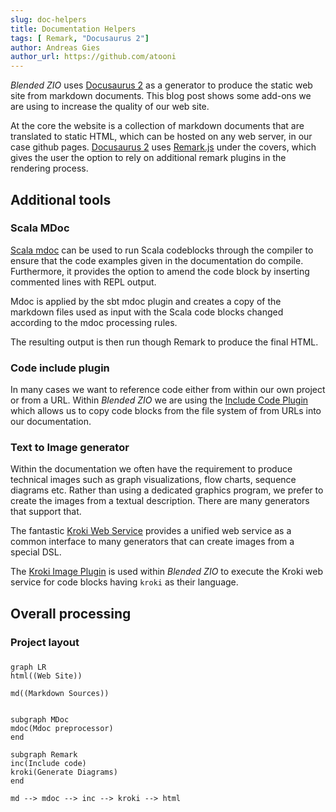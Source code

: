 ```yaml
---
slug: doc-helpers
title: Documentation Helpers
tags: [ Remark, "Docusaurus 2"]
author: Andreas Gies
author_url: https://github.com/atooni
---
```


_Blended ZIO_ uses [Docusaurus 2](https://v2.docusaurus.io/) as a generator to produce the static web site from markdown documents. This blog post shows some add-ons we are using to increase the quality of our web site. 

<!-- truncate -->

At the core the website is a collection of markdown documents that are translated to static HTML, which can be hosted on any web server, in our case github pages. [Docusaurus 2](https://v2.docusaurus.io/) uses [Remark.js](https://github.com/gnab/remark) under the covers, which gives the user the option to rely on additional remark plugins in the rendering process. 

## Additional tools 

### Scala MDoc

[Scala mdoc](https://scalameta.org/mdoc/) can be used to run Scala codeblocks through the compiler to ensure that the code examples given in the documentation do compile. Furthermore, 
it provides the option to amend the code block by inserting commented lines with REPL output. 

Mdoc is applied by the sbt mdoc plugin and creates a copy of the markdown files used as input with the Scala code blocks changed according to the mdoc processing rules. 

The resulting output is then run though Remark to produce the final HTML. 

### Code include plugin 

In many cases we want to reference code either from within our own project or from a URL. Within _Blended ZIO_ we are using the [Include Code Plugin](https://www.npmjs.com/package/blended-include-code-plugin) which allows us to copy code blocks from the file system of from URLs into our documentation. 

### Text to Image generator 

Within the documentation we often have the requirement to produce technical images such as graph visualizations, flow charts, sequence diagrams etc. Rather than using a dedicated graphics program, we prefer to create the images from a textual description. There are many generators that support that. 

The fantastic [Kroki Web Service](https://kroki.io/) provides a unified web service as a common interface to many generators that can create images from a special DSL. 

The [Kroki Image Plugin](https://www.npmjs.com/package/remark-kroki-plugin) is used within _Blended ZIO_ to execute the Kroki web service for code blocks having `kroki` as their language. 

## Overall processing 

### Project layout 

###



```kroki imgType="mermaid"
graph LR
html((Web Site))

md((Markdown Sources))


subgraph MDoc
mdoc(Mdoc preprocessor)
end

subgraph Remark
inc(Include code)
kroki(Generate Diagrams)
end

md --> mdoc --> inc --> kroki --> html
```


